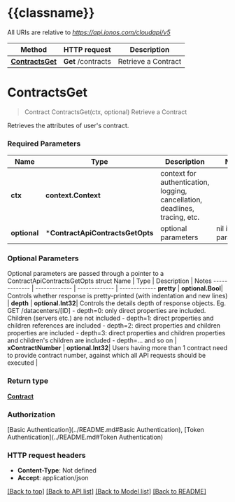# {{classname}}

All URIs are relative to *https://api.ionos.com/cloudapi/v5*

Method | HTTP request | Description
------------- | ------------- | -------------
[**ContractsGet**](ContractApi.md#ContractsGet) | **Get** /contracts | Retrieve a Contract

# **ContractsGet**
> Contract ContractsGet(ctx, optional)
Retrieve a Contract

Retrieves the attributes of user's contract.

### Required Parameters

Name | Type | Description  | Notes
------------- | ------------- | ------------- | -------------
 **ctx** | **context.Context** | context for authentication, logging, cancellation, deadlines, tracing, etc.
 **optional** | ***ContractApiContractsGetOpts** | optional parameters | nil if no parameters

### Optional Parameters
Optional parameters are passed through a pointer to a ContractApiContractsGetOpts struct
Name | Type | Description  | Notes
------------- | ------------- | ------------- | -------------
 **pretty** | **optional.Bool**| Controls whether response is pretty-printed (with indentation and new lines) | 
 **depth** | **optional.Int32**| Controls the details depth of response objects.  Eg. GET /datacenters/[ID]  - depth&#x3D;0: only direct properties are included. Children (servers etc.) are not included  - depth&#x3D;1: direct properties and children references are included  - depth&#x3D;2: direct properties and children properties are included  - depth&#x3D;3: direct properties and children properties and children&#x27;s children are included  - depth&#x3D;... and so on | 
 **xContractNumber** | **optional.Int32**| Users having more than 1 contract need to provide contract number, against which all API requests should be executed | 

### Return type

[**Contract**](Contract.md)

### Authorization

[Basic Authentication](../README.md#Basic Authentication), [Token Authentication](../README.md#Token Authentication)

### HTTP request headers

 - **Content-Type**: Not defined
 - **Accept**: application/json

[[Back to top]](#) [[Back to API list]](../README.md#documentation-for-api-endpoints) [[Back to Model list]](../README.md#documentation-for-models) [[Back to README]](../README.md)


